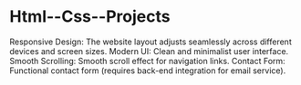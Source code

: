 # Html--Css--Projects

Responsive Design: The website layout adjusts seamlessly across different devices and screen sizes.
Modern UI: Clean and minimalist user interface.
Smooth Scrolling: Smooth scroll effect for navigation links.
Contact Form: Functional contact form (requires back-end integration for email service).
